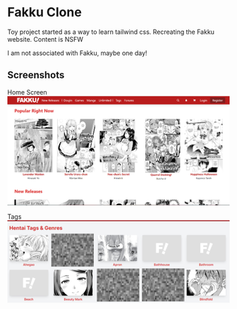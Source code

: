 
# Fakku Clone

Toy project started as a way to learn tailwind css. Recreating the Fakku website. Content is NSFW


I am not associated with Fakku, maybe one day!


## Screenshots
Home Screen
![App Screenshot](screenshots/fakku_clone.png)

Tags
![App Screenshot](screenshots/fakku_clone_tags.png)


